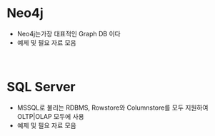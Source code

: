 # Neo4j
 - Neo4j는가장 대표적인 Graph DB 이다<br/>
 - 예제 및 필요 자료 모음<br/>
<br/><br/>
# SQL Server
 - MSSQL로 불리는 RDBMS, Rowstore와 Columnstore를 모두 지원하여 OLTP|OLAP 모두에 사용<br/>
 - 예제 및 필요 자료 모음<br/>
